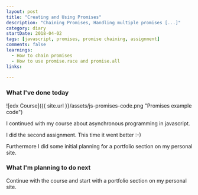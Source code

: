 ```yaml
---
layout: post
title: "Creating and Using Promises"
description: "Chaining Promises, Handling multiple promises [...]"
category: diary
startDate: 2018-04-02
tags: [javascript, promises, promise chaining, assignment]
comments: false
learnings: 
  - How to chain promises
  - How to use promise.race and promise.all
links:
  
---
```


### What I've done today
![edx Course]({{ site.url }}/assets/js-promises-code.png "Promises example code")

I continued with my course about asynchronous programming in javascript.

I did the second assignment. This time it went better :-)

Furthermore I did some initial planning for a portfolio section on my personal site.

### What I'm planning to do next

Continue with the course and start with a portfolio section on my personal site.